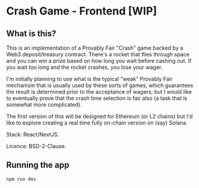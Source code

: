 # Crash Game - Frontend [WIP]

## What is this?

This is an implementation of a Provably Fair "Crash" game backed by a
Web3 deposit/treasury contract. There's a rocket that flies through
space and you can win a prize based on how long you wait before cashing
out. If you wait too long and the rocket crashes, you lose your wager.

I'm initially planning to use what is the typical "weak" Provably Fair
mechanism that is usually used by these sorts of games, which guarantees
the result is determined prior to the acceptance of wagers; but I would
like to eventually prove that the crash time selection is fair also
(a task that is somewhat more complicated).

The first version of this will be designed for Ethereum (or L2 chains)
but I'd like to explore creating a real time fully on-chain version on
(say) Solana.

Stack: React/NextJS.

Licence: BSD-2-Clause.

## Running the app

```bash
npm run dev
```
